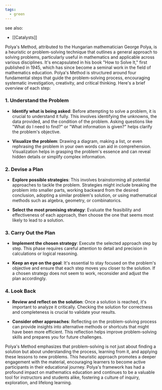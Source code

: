 ```yaml
---
tags:
  - green
---
```

see also:
- [[Catalysts]]

Polya's Method, attributed to the Hungarian mathematician George Polya, is a heuristic or problem-solving technique that outlines a general approach to solving problems, particularly useful in mathematics and applicable across various disciplines. It's encapsulated in his book "How to Solve It," first published in 1945, which has since become a seminal work in the field of mathematics education. Polya's Method is structured around four fundamental steps that guide the problem-solving process, encouraging systematic investigation, creativity, and critical thinking. Here's a brief overview of each step:

### 1. **Understand the Problem**

- **Identify what is being asked**: Before attempting to solve a problem, it is crucial to understand it fully. This involves identifying the unknowns, the data provided, and the condition of the problem. Asking questions like "What do I need to find?" or "What information is given?" helps clarify the problem's objective.

- **Visualize the problem**: Drawing a diagram, making a list, or even rephrasing the problem in your own words can aid in comprehension. Visualization helps in grasping the problem's essence and can reveal hidden details or simplify complex information.

### 2. **Devise a Plan**

- **Explore possible strategies**: This involves brainstorming all potential approaches to tackle the problem. Strategies might include breaking the problem into smaller parts, working backward from the desired conclusion, adopting a similar problem's solution, or using mathematical methods such as algebra, geometry, or combinatorics.

- **Select the most promising strategy**: Evaluate the feasibility and effectiveness of each approach, then choose the one that seems most likely to lead to a solution.

### 3. **Carry Out the Plan**

- **Implement the chosen strategy**: Execute the selected approach step by step. This phase requires careful attention to detail and precision in calculations or logical reasoning.

- **Keep an eye on the goal**: It's essential to stay focused on the problem's objective and ensure that each step moves you closer to the solution. If a chosen strategy does not seem to work, reconsider and adjust the plan accordingly.

### 4. **Look Back**

- **Review and reflect on the solution**: Once a solution is reached, it's important to analyze it critically. Checking the solution for correctness and completeness is crucial to validate your results.

- **Consider other approaches**: Reflecting on the problem-solving process can provide insights into alternative methods or shortcuts that might have been more efficient. This reflection helps improve problem-solving skills and prepares you for future challenges.

Polya's Method emphasizes that problem-solving is not just about finding a solution but about understanding the process, learning from it, and applying these lessons to new problems. This heuristic approach promotes a deeper engagement with the material, encouraging learners to become active participants in their educational journey. Polya's framework has had a profound impact on mathematics education and continues to be a valuable tool for instructors and students alike, fostering a culture of inquiry, exploration, and lifelong learning.